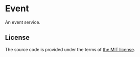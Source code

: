 # Event

An event service.


## License

The source code is provided under the terms of [the MIT license][license].

[license]:http://www.opensource.org/licenses/MIT
